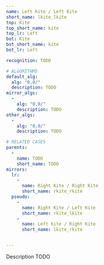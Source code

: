 ```yaml
---
name: Left Kite / Left Kite
short_name: lkite_lkite
top: Kite
top_short_name: kite
top_lr: Left
bot: Kite
bot_short_name: kite
bot_lr: Left

recognition: TODO

# ALGORITHMS
default_alg:
  alg: "0,0/"
  description: TODO
mirror_algs:
  -
    alg: "0,0/"
    description: TODO
other_algs:
  -
    alg: "0,0/"
    description: TODO

# RELATED CASES
parents:
  -
    name: TODO
    short_name: TODO
mirrors:
  lr:
    -
      name: Right Kite / Right Kite
      short_name: rkite_rkite
  pseudo:
    -
      name: Right Kite / Left Kite
      short_name: rkite_lkite
    -
      name: Left Kite / Right Kite
      short_name: lkite_rkite


---
```


Description TODO


